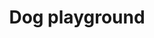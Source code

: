 ---
pid: pt370
title: Dog playground
location_transcription: penn treaty park
coordinates: "[-75.128745596144, 39.965905031754]"
zipcode: '19140'
gen_neighborhood: North Philadelphia
neighborhood: Hunting Park
outside_phl: 
age: '21'
age_range: 20-29
instagram: 
image_file_name: pt_370.jpg
proposal_transcription: There's always dogs coming to the park could be something
  new bring more dogs to the park. something they can play with and have fun and meet
  other Dogs.
topic: Animals
topic_summary: '0'
type: Park,Playground
keywords_other: Dogs, playground
credit: Monica Tellado
image_labels: 
twitter: 
facebook: 
permalink: "/monuments/pt370/"
layout: item-page
---